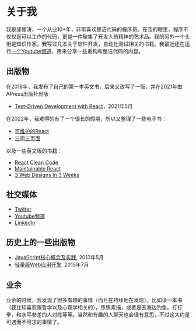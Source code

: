 # 关于我

我是邱俊涛，一个从业10+年，非常喜欢整洁代码的程序员。在我的眼里，程序不仅仅是可以工作的代码，更是一件聚集了开发人员精神的艺术品。我的另外一个头衔是知识作家。我写过几本关于软件开发，自动化测试相关的书籍。我最近还在运行[一个Youtube频道](https://youtube.com/channel/@icodeit-juntao)，用来分享一些重构和整洁代码的内容。

## 出版物
在2018年，我发布了自己的第一本英文书，后来又改写了一版，并在2021年由APress出版社出版

- [Test-Driven Development with React](https://www.apress.com/gp/book/9781484269718)，2021年5月

在2022年，我难得的有了一个很长的假期，所以又整理了一些电子书：


- [可维护的React](https://leanpub.com/maintainable-react-cn)
- [三周三页面](https://leanpub.com/3pagesin3weeks)

以及一些英文版的书籍：

- [React Clean Code](https://leanpub.com/react-clean-code)
- [Maintainable React](https://leanpub.com/maintainable-react)
- [3 Web Designs In 3 Weeks](https://leanpub.com/3webdesignsin3weeks)

## 社交媒体

- [Twitter](https://twitter.com/JuntaoQiu)
- [Youtube频道](https://youtube.com/channel/@icodeit-juntao)
- [LinkedIn](https://linkedin.com/in/juntao-qiu-b865501b)


## 历史上的一些出版物

- [JavaScript核心概念及实践](https://book.douban.com/subject/24165880/), 2013年5月
- [轻量级Web应用开发](https://book.douban.com/subject/26585461/), 2015年7月


## 业余

业余的时候，我发现了很多有趣的事情（而且在持续地在发现）。比如读一本书（我比较喜欢跟哲学以及心理学相关的），练练素描，或者是去海边钓鱼。打打拳，和水平参差的人对练等等。当然和有趣的人聊天也会很有意思，不过这大约是可遇而不可求的事情了。
